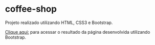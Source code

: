 # coffee-shop
Projeto realizado utilizando HTML, CSS3 e Bootstrap.

 [Clique aqui:](https://hannaazevedo.github.io/coffee-shop/) para acessar o resultado da página desenvolvida utilizando 
 Bootstrap.

